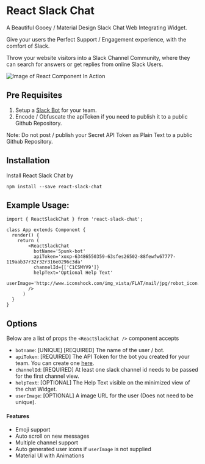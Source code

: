 # React Slack Chat

A Beautiful Gooey / Material Design Slack Chat Web Integrating Widget.

Give your users the Perfect Support / Engagement experience, with the comfort of Slack.

Throw your website visitors into a Slack Channel Community, where they can search for answers or get replies from online Slack Users.

![Image of React Component In Action](https://github.com/5punk/react-slack-chat/blob/master/docs/ReactSlackChat.gif?raw=true)

## Pre Requisites

1. Setup a [Slack Bot](https://api.slack.com/bot-users) for your team.
2. Encode / Obfuscate the apiToken if you need to publish it to a public Github Repository.

Note: Do not post / publish your Secret API Token as Plain Text to a public Github Repository.

## Installation

Install React Slack Chat by

`npm install --save react-slack-chat`


## Example Usage:
```
import { ReactSlackChat } from 'react-slack-chat';

class App extends Component {
  render() {
    return (
        <ReactSlackChat
          botName='5punk-bot'
          apiToken='xoxp-63486550359-63sfes26502-88fewfw67777-119aab37r32r32r316e0296c3da'
          channelId={['C1CSMYV9']}
          helpText='Optional Help Text'
          userImage='http://www.iconshock.com/img_vista/FLAT/mail/jpg/robot_icon.jpg'
        />
      )
  }
}
```

## Options

Below are a list of props the `<ReactSlackChat />` component accepts

  * `botname`: [UNIQUE] [REQUIRED] The name of the user / bot.
  * `apiToken`: [REQUIRED] The API Token for the bot you created for your team. You can create one [here](https://api.slack.com/bot-users).
  * `channelId`: [REQUIRED] At least one slack channel id needs to be passed for the first channel view.
  * `helpText`: [OPTIONAL] The Help Text visible on the minimized view of the chat Widget.
  * `userImage`: [OPTIONAL] A image URL for the user (Does not need to be unique).

#### Features

* Emoji support
* Auto scroll on new messages
* Multiple channel support
* Auto generated user icons if `userImage` is not supplied
* Material UI with Animations
